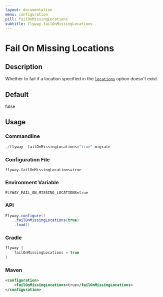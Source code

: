 ```yaml
---
layout: documentation
menu: configuration
pill: failOnMissingLocations
subtitle: flyway.failOnMissingLocations
---
```


# Fail On Missing Locations

## Description
Whether to fail if a location specified in the [`locations`](/documentation/configuration/parameters/locations) option doesn't exist.

## Default
false

## Usage

### Commandline
```powershell
./flyway -failOnMissingLocations="true" migrate
```

### Configuration File
```properties
flyway.failOnMissingLocations=true
```

### Environment Variable
```properties
FLYWAY_FAIL_ON_MISSING_LOCATIONS=true
```

### API
```java
Flyway.configure()
    .failOnMissingLocations(true)
    .load()
```

### Gradle
```groovy
flyway {
    failOnMissingLocations = true
}
```

### Maven
```xml
<configuration>
    <failOnMissingLocations>true</failOnMissingLocations>
</configuration>
```
